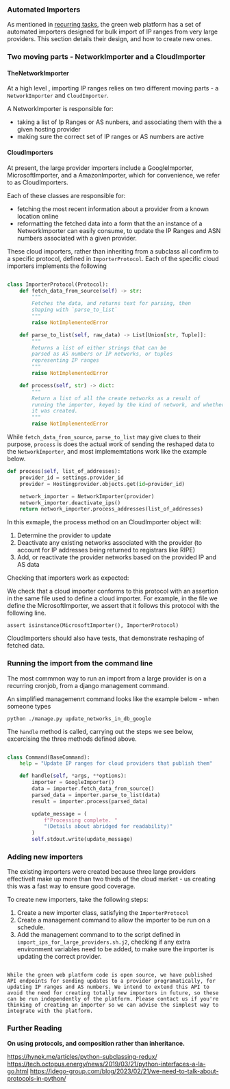 ### Automated Importers

As mentioned in [recurring tasks](/recurring-tasks.md), the green web platform has a set of automated importers designed for bulk import of IP ranges from very large providers. This section details their design, and how to create new ones.

### Two moving parts - NetworkImporter and a CloudImporter

#### TheNetworkImporter

At a high level , importing IP ranges relies on two different moving parts - a `NetworkImporter` and `CloudImporter`.

A NetworkImporter is responsible for:

- taking a list of Ip Ranges or AS nunbers, and associating them with the a given hosting provider
- making sure the correct set of IP ranges or AS numbers are active

#### CloudImporters

At present, the large provider importers include a GoogleImporter, MicrosoftImporter, and a AmazonImporter, which for convenience, we refer to as CloudImporters.

Each of these classes are responsible for:

- fetching the most recent information about a provider from a known location online
- reformatting the fetched data into a form that the an instance of a NetworkImporter can easily consume, to update the IP Ranges and ASN numbers associated with a given provider.

These cloud importers, rather than inheriting from a subclass all confirm to a specific protocol, defined in `ImporterProtocol`. Each of the specific cloud importers implements the following 

```python

class ImporterProtocol(Protocol):
    def fetch_data_from_source(self) -> str:
        """
        Fetches the data, and returns text for parsing, then
        shaping with `parse_to_list`
        """
        raise NotImplementedError

    def parse_to_list(self, raw_data) -> List[Union[str, Tuple]]:
        """
        Returns a list of either strings that can be
        parsed as AS numbers or IP networks, or tuples
        representing IP ranges
        """
        raise NotImplementedError

    def process(self, str) -> dict:
        """
        Return a list of all the create networks as a result of
        running the importer, keyed by the kind of network, and whether
        it was created.
        """
        raise NotImplementedError
```

While `fetch_data_from_source`, `parse_to_list` may give clues to their purpose, `process` is does the actual work of sending the reshaped data to the `NetworkImporter`, and most implememtations work like the example below.


```python
def process(self, list_of_addresses):
    provider_id = settings.provider_id
    provider = Hostingprovider.objects.get(id=provider_id)

    network_importer = NetworkImporter(provider)
    network_importer.deactivate_ips()
    return network_importer.process_addresses(list_of_addresses)

```

In this exmaple, the process method on an CloudImporter object will:

1. Determine the provider to update
2. Deactivate any existing networks associated with the provider (to account for IP addresses being returned to registrars like RIPE)
3. Add, or reactivate the provider networks based on the provided IP and AS data


Checking that importers work as expected:


We check that a cloud importer conforms to this protocol with an assertion in the same file used to define a cloud importer. For example, in the file we define the MicrosoftImporter, we assert that it follows this protocol with the following line.

```
assert isinstance(MicrosoftImporter(), ImporterProtocol)
```

CloudImporters should also have tests, that demonstrate reshaping of fetched data. 


### Running the import from the command line

The most commmon way to run an import from a large provider is on a recurring cronjob, from a django management command.

An simplified managemenrt command looks like the example below - when someone types 

```
python ./manage.py update_networks_in_db_google
```

The `handle` method is called, carrying out the steps we see below, excercising the three methods defined above.

```python

class Command(BaseCommand):
    help = "Update IP ranges for cloud providers that publish them"

    def handle(self, *args, **options):
        importer = GoogleImporter()
        data = importer.fetch_data_from_source()
        parsed_data = importer.parse_to_list(data)
        result = importer.process(parsed_data)

        update_message = (
            f"Processing complete. "
            "(Details about abridged for readability)"
        )
        self.stdout.write(update_message)
```

### Adding new importers

The existing importers were created because three large providers effectivelt make up more than two thirds of the cloud market - us creating this was a fast way to ensure good coverage.

To create new importers, take the following steps:

1. Create a new importer class, satisfying the `ImporterProtocol`
2. Create a management command to allow the importer to be run on a schedule.
3. Add the management command to to the script defined in `import_ips_for_large_providers.sh.j2`, checking if any extra environment variables need to be added, to make sure the importer is updating the correct provider.

```{admonition} Thinking of making a new importer?

While the green web platform code is open source, we have published API endpoints for sending updates to a provider programatically, for updating IP ranges and AS numbers. We intend to extend this API to avoid the need for creating totally new importers in future, so these can be run independently of the platform. Please contact us if you're thinking of creating an importer so we can advise the simplest way to integrate with the platform.
```

### Further Reading

**On using protocols, and composition rather than inheritance.**

https://hynek.me/articles/python-subclassing-redux/
https://tech.octopus.energy/news/2019/03/21/python-interfaces-a-la-go.html
https://idego-group.com/blog/2023/02/21/we-need-to-talk-about-protocols-in-python/
